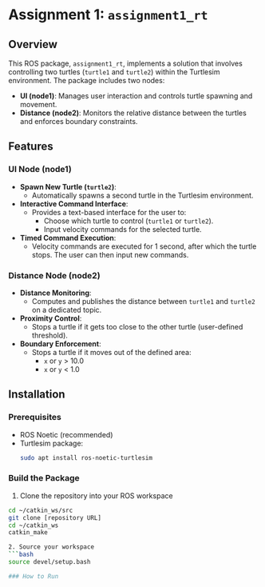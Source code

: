 # Assignment 1: `assignment1_rt`

## Overview
This ROS package, `assignment1_rt`, implements a solution that involves controlling two turtles (`turtle1` and `turtle2`) within the Turtlesim environment. The package includes two nodes:
- **UI (node1)**: Manages user interaction and controls turtle spawning and movement.
- **Distance (node2)**: Monitors the relative distance between the turtles and enforces boundary constraints.

## Features

### UI Node (node1)
- **Spawn New Turtle (`turtle2`)**:
  - Automatically spawns a second turtle in the Turtlesim environment.
- **Interactive Command Interface**:
  - Provides a text-based interface for the user to:
    - Choose which turtle to control (`turtle1` or `turtle2`).
    - Input velocity commands for the selected turtle.
- **Timed Command Execution**:
  - Velocity commands are executed for 1 second, after which the turtle stops. The user can then input new commands.

### Distance Node (node2)
- **Distance Monitoring**:
  - Computes and publishes the distance between `turtle1` and `turtle2` on a dedicated topic.
- **Proximity Control**:
  - Stops a turtle if it gets too close to the other turtle (user-defined threshold).
- **Boundary Enforcement**:
  - Stops a turtle if it moves out of the defined area:
    - `x` or `y` > 10.0
    - `x` or `y` < 1.0

## Installation

### Prerequisites
- ROS Noetic (recommended)
- Turtlesim package:
  ```bash
  sudo apt install ros-noetic-turtlesim

### Build the Package
1. Clone the repository into your ROS workspace
```bash
cd ~/catkin_ws/src
git clone [repository URL]
cd ~/catkin_ws
catkin_make

2. Source your workspace
```bash
source devel/setup.bash

### How to Run

